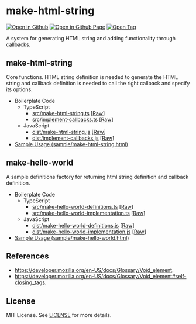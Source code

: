 # make-html-string

[![Open in Github](https://img.shields.io/badge/Open_in_GitHub-6e5494)](https://github.com/JamesRobertHugginsNgo/make-html-string/)
[![Open in Github Page](https://img.shields.io/badge/Open_in_GitHub_Page-4078c0)](https://jamesroberthugginsngo.github.io/make-html-string/)
[![Open Tag](https://img.shields.io/badge/Open_Tag-3.1.0-6cc644)](https://github.com/JamesRobertHugginsNgo/make-html-string/tree/3.1.0)

A system for generating HTML string and adding functionality through callbacks.

## make-html-string

Core functions. HTML string definition is needed to generate the HTML string and callback definition is needed to call the right callback and specify its options.

- Boilerplate Code
	- TypeScript
		- [src/make-html-string.ts](./src/make-html-string.ts) [[Raw](./src/make-html-string.ts?raw=1)]
		- [src/implement-callbacks.ts](./src/implement-callbacks.ts) [[Raw](./src/implement-callbacks.ts?raw=1)]
	- JavaScript
		- [dist/make-html-string.js](./dist/make-html-string.js) [[Raw](./dist/make-html-string.js?raw=1)]
		- [dist/implement-callbacks.js](./dist/implement-callbacks.js) [[Raw](./dist/implement-callbacks.js?raw=1)]
- [Sample Usage (sample/make-html-string.html)](./sample/make-html-string.html)

## make-hello-world

A sample definitions factory for returning html string definition and callback definition.

- Boilerplate Code
	- TypeScript
		- [src/make-hello-world-definitions.ts](./src/make-hello-world-definitions.ts) [[Raw](./src/make-hello-world-definitions.ts?raw=1)]
		- [src/make-hello-world-implementation.ts](./src/make-hello-world-implementation.ts) [[Raw](./src/make-hello-world-implementation.ts?raw=1)]
	- JavaScript
		- [dist/make-hello-world-definitions.js](./dist/make-hello-world-definitions.js) [[Raw](./dist/make-hello-world-definitions.js?raw=1)]
		- [dist/make-hello-world-implementation.js](./dist/make-hello-world-implementation.js) [[Raw](./dist/make-hello-world-implementation.js?raw=1)]
- [Sample Usage (sample/make-hello-world.html)](./sample/make-hello-world.html)

## References

- https://developer.mozilla.org/en-US/docs/Glossary/Void_element.
- https://developer.mozilla.org/en-US/docs/Glossary/Void_element#self-closing_tags.

## License

MIT License. See [LICENSE](LICENSE) for more details.
